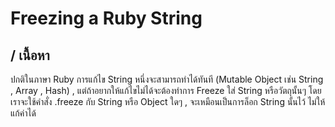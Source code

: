 # Freezing a Ruby String

## / เนื้อหา
ปกติในภาษา Ruby การแก้ไข String หนึ่งจะสามารถทำได้ทันที (Mutable Object เช่น String , Array , Hash) , แต่ถ้าอยากให้แก้ไขไม่ได้จะต้องทำการ Freeze ใส่ String หรือวัตถุนั้นๆ
โดยเราจะใช้คำสั่ง .freeze กับ String หรือ Object ใดๆ , จะเหมือนเป็นการล็อก String นั้นไว้ ไม่ให้แก้ค่าได้
